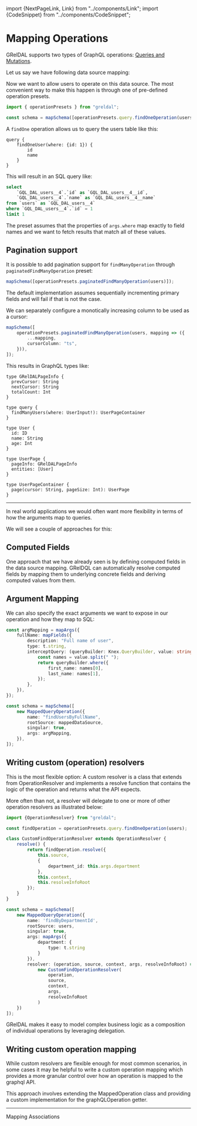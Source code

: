 import {NextPageLink, Link} from "../components/Link";
import {CodeSnippet} from "../components/CodeSnippet";

# Mapping Operations

GRelDAL supports two types of GraphQL operations: [Queries and Mutations](https://graphql.org/learn/schema/#the-query-and-mutation-types).

Let us say we have following data source mapping:

<CodeSnippet name="mapDataSource_user_simple" />

Now we want to allow users to operate on this data source.
The most convenient way to make this happen is through one of pre-defined operation presets.

```ts
import { operationPresets } from "greldal";

const schema = mapSchema([operationPresets.query.findOneOperation(users)]);
```

A `findOne` operation allows us to query the users table like this:

```
query {
    findOneUser(where: {id: 1}) {
        id
        name
    }
}
```

This will result in an SQL query like:

```sql
select
    `GQL_DAL_users__4`.`id` as `GQL_DAL_users__4__id`,
    `GQL_DAL_users__4`.`name` as `GQL_DAL_users__4__name`
from `users` as `GQL_DAL_users__4`
where `GQL_DAL_users__4`.`id` = 1
limit 1
```

The preset assumes that the properties of `args.where` map exactly to field names and we want to fetch results that match all of these values.

## Pagination support

It is possible to add pagination support for `findManyOperation` through `paginatedFindManyOperation` preset:

```ts
mapSchema([operationPresets.paginatedFindManyOperation(users)]);
```

The default implementation assumes sequentially incrementing primary fields and will fail if that is not the case.

We can separately configure a monotically increasing column to be used as a cursor:

```ts
mapSchema([
    operationPresets.paginatedFindManyOperation(users, mapping => ({
        ...mapping,
        cursorColumn: "ts",
    })),
]);
```

This results in GraphQL types like:

```
type GRelDALPageInfo {
  prevCursor: String
  nextCursor: String
  totalCount: Int
}

type query {
  findManyUsers(where: UserInput!): UserPageContainer
}

type User {
  id: ID
  name: String
  age: Int
}

type UserPage {
  pageInfo: GRelDALPageInfo
  entities: [User]
}

type UserPageContainer {
  page(cursor: String, pageSize: Int): UserPage
}
```
---

In real world applications we would often want more flexibility in terms of how the arguments map to queries.

We will see a couple of approaches for this:

## Computed Fields

One approach that we have <Link href="mapping-data-sources#computed-fields">already seen</Link> is by defining computed fields in the data source mapping. GRelDQL can automatically resolve computed fields by mapping them to underlying concrete fields and deriving computed values from them.

## Argument Mapping

We can also specify the exact arguments we want to expose in our operation and how they map to SQL:

```ts
const argMapping = mapArgs({
    fullName: mapFields({
        description: "Full name of user",
        type: t.string,
        interceptQuery: (queryBuilder: Knex.QueryBuilder, value: string) => {
            const names = value.split(" ");
            return queryBuilder.where({
                first_name: names[0],
                last_name: names[1],
            });
        },
    }),
});

const schema = mapSchema([
    new MappedQueryOperation({
        name: "findUsersByFullName",
        rootSource: mappedDataSource,
        singular: true,
        args: argMapping,
    }),
]);
```

## Writing custom (operation) resolvers

This is the most flexible option: A custom resolver is a class that extends from OperationResolver and implements a resolve function that contains the logic of the operation and returns what the API expects.

More often than not, a resolver will delegate to one or more of other operation resolvers as illustrated below:

```ts
import {OperationResolver} from "greldal";

const findOperation = operationPresets.query.findOneOperation(users);

class CustomFindOperationResolver extends OperationResolver {
    resolve() {
        return findOperation.resolve({
            this.source,
            {
                department_id: this.args.department
            },
            this.context,
            this.resolveInfoRoot
        });
    }
}

const schema = mapSchema([
    new MappedQueryOperation({
        name: 'findByDepartmentId',
        rootSource: users,
        singular: true,
        args: mapArgs({
            department: {
                type: t.string
            }
        }),
        resolver: (operation, source, context, args, resolveInfoRoot) =>
            new CustomFindOperationResolver(
                operation,
                source,
                context,
                args,
                resolveInfoRoot
            )
    })
]);
```

GRelDAL makes it easy to model complex business logic as a composition of individual operations by leveraging delegation.

## Writing custom operation mapping

While custom resolvers are flexible enough for most common scenarios, in some cases it may be helpful to write a custom operation mapping which provides a more granular control over how an operation is mapped to the graphql API.

This approach involves extending the MappedOperation class and providing a custom implementation for the graphQLOperation getter.

---

<NextPageLink>Mapping Associations</NextPageLink>

